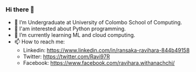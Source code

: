 ### Hi there 👋

<!--
**Ransaka/ransaka** is a ✨ _special_ ✨ repository because its `README.md` (this file) appears on your GitHub profile.

Here are some ideas to get you started:
-->

- 🔭 I’m Undergraduate at University of Colombo School of Computing.
- 🙌 I'am interested about Python programming.
- 🌱 I’m currently learning ML and cloud computing.
- 📫 How to reach me: 
  - Linkedin: https://www.linkedin.com/in/ransaka-ravihara-844b49158
  - Twitter: https://twitter.com/Ravi97R
  - Facebook: https://www.facebook.com/ravihara.withanachchi/

                      


